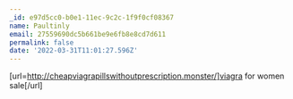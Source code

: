 ```yaml
---
_id: e97d5cc0-b0e1-11ec-9c2c-1f9f0cf08367
name: Paultinly
email: 27559690dc5b661be9e6fb8e8cd7d611
permalink: false
date: '2022-03-31T11:01:27.596Z'
---
```

[url=http://cheapviagrapillswithoutprescription.monster/]viagra for women sale[/url]

